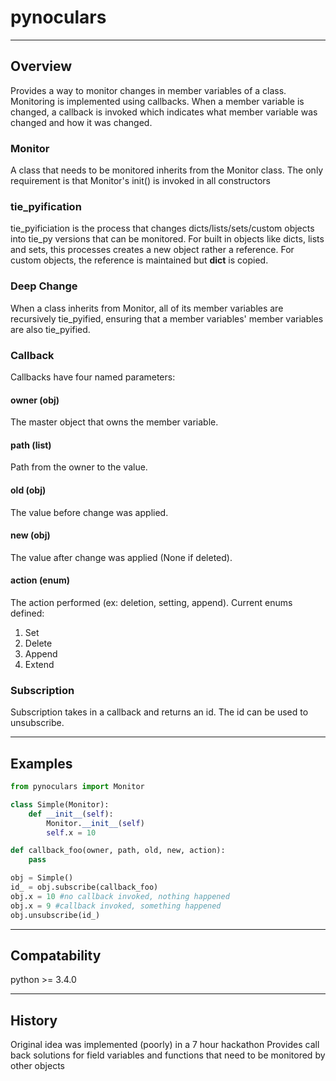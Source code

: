 # pynoculars

***

## Overview
Provides a way to monitor changes in member variables of a class. Monitoring is
implemented using callbacks. When a member variable is changed, a callback is
invoked which indicates what member variable was changed and how it was changed.

### Monitor
A class that needs to be monitored inherits from the Monitor class. The only
requirement is that Monitor's init() is invoked in all constructors

### tie_pyification
tie_pyificiation is the process that changes dicts/lists/sets/custom objects
into tie_py versions that can be monitored. For built in objects like dicts,
lists and sets, this processes creates a new object rather a reference. For
custom objects, the reference is maintained but __dict__ is copied.

### Deep Change
When a class inherits from Monitor, all of its member variables are recursively
tie_pyified, ensuring that a member variables' member variables are also
tie_pyified.

### Callback
Callbacks have four named parameters:
#### owner (obj)
The master object that owns the member variable.
#### path (list)
Path from the owner to the value.
#### old (obj)
The value before change was applied.
#### new (obj)
The value after change was applied (None if deleted).
#### action (enum)
The action performed (ex: deletion, setting, append). Current enums defined:
1. Set
2. Delete
3. Append
4. Extend

### Subscription
Subscription takes in a callback and returns an id. The id can be used to
unsubscribe.

***

## Examples
``` python
from pynoculars import Monitor

class Simple(Monitor):
    def __init__(self):
        Monitor.__init__(self)
        self.x = 10

def callback_foo(owner, path, old, new, action):
    pass

obj = Simple()
id_ = obj.subscribe(callback_foo)
obj.x = 10 #no callback invoked, nothing happened
obj.x = 9 #callback invoked, something happened
obj.unsubscribe(id_)
```
***

## Compatability
python >= 3.4.0

***
## History
Original idea was implemented (poorly) in a 7 hour hackathon
Provides call back solutions for field variables and functions that need to be monitored by other objects
